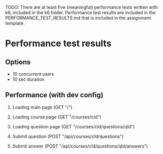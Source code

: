 TODO: There are at least five (meaningful) performance tests written with k6, included in the k6 folder. Performance test results are included in the PERFORMANCE_TEST_RESULTS.md that is included in the assignment template.

# Performance test results

## Options

- 10 concurrent users
- 10 sec duration

## Performance (with dev config)

1. Loading main page (GET "/")

2. Loading course page (GET "/courses/cId")

3. Loading question page (GET "/courses/cId/questions/qId")

4. Submit question (POST "/api/courses/cId/questions")

5. Submit answer (POST "/api/courses/cId/questions/qId/answers")